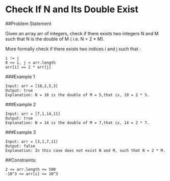 # Check If N and Its Double Exist

##Problem Statement

Given an array arr of integers, check if there exists two integers N and M such that N is the double of M ( i.e. N = 2 * M).

More formally check if there exists two indices i and j such that :

```
i != j
0 <= i, j < arr.length
arr[i] == 2 * arr[j]
```

###Example 1

```
Input: arr = [10,2,5,3]
Output: true
Explanation: N = 10 is the double of M = 5,that is, 10 = 2 * 5.
```

###Example 2

```
Input: arr = [7,1,14,11]
Output: true
Explanation: N = 14 is the double of M = 7,that is, 14 = 2 * 7.
```

###Example 3
```
Input: arr = [3,1,7,11]
Output: false
Explanation: In this case does not exist N and M, such that N = 2 * M.
```
##Constraints:

```
2 <= arr.length <= 500
-10^3 <= arr[i] <= 10^3
```